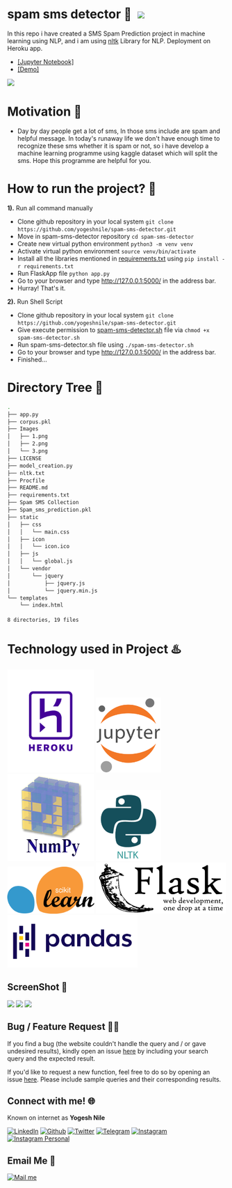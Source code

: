 # spam sms detector :notebook: &nbsp;[![](https://camo.githubusercontent.com/17fa56d1fbad7bb4082c9711a77b984b85e79446/68747470733a2f2f696d672e736869656c64732e696f2f62616467652f507974686f6e2d332e362d627269676874677265656e2e737667)](https://python.org)
In this repo i have created a SMS Spam Prediction project in machine learning using NLP, and i am using [nltk](https://pypi.org/project/nltk/) Library for NLP. Deployment on Heroku app.

 - [[Jupyter Notebook]](https://github.com/yogeshnile/SPAM-SMS-Prediction)
 - [[Demo]](https://spam-sms-dectector.herokuapp.com/)

[![](https://camo.githubusercontent.com/2fb0723ef80f8d87a51218680e209c66f213edf8/68747470733a2f2f666f7274686562616467652e636f6d2f696d616765732f6261646765732f6d6164652d776974682d707974686f6e2e737667)](https://python.org)

# Motivation :monocle_face:
  - Day by day people get a lot of sms, In those sms include are spam and helpful message. In today's runaway life we don't have enough time to recognize these sms whether it is spam or not, so i have develop a machine learning programme using kaggle dataset which will split the sms. Hope this programme are helpful for you. 

# How to run the project? :thinking:
**1).** Run all command manually
  - Clone github repository in your local system  `git clone https://github.com/yogeshnile/spam-sms-detector.git`
  - Move in spam-sms-detector repository  `cd spam-sms-detector`
  - Create new virtual python environment  `python3 -m venv venv`
  - Activate virtual python environment  `source venv/bin/activate`
  - Install all the libraries mentioned in [requirements.txt](https://github.com/yogeshnile/spam-sms-detector/blob/master/requirements.txt)  using  `pip install -r requirements.txt`
  - Run FlaskApp file  `python app.py`
  - Go to your browser and type http://127.0.0.1:5000/ in the address bar.
  - Hurray! That's it. <br>


**2).** Run Shell Script
  - Clone github repository in your local system  `git clone https://github.com/yogeshnile/spam-sms-detector.git`
  - Give execute permission to [spam-sms-detector.sh](https://github.com/yogeshnile/spam-sms-detector/blob/master/spam-sms-detector.sh) file via  `chmod +x spam-sms-detector.sh`
  - Run spam-sms-detector.sh file using `./spam-sms-detector.sh`
  - Go to your browser and type http://127.0.0.1:5000/ in the address bar.
  - Finished...

# Directory Tree :cactus:
```bash
.
├── app.py
├── corpus.pkl
├── Images
│   ├── 1.png
│   ├── 2.png
│   └── 3.png
├── LICENSE
├── model_creation.py
├── nltk.txt
├── Procfile
├── README.md
├── requirements.txt
├── Spam SMS Collection
├── Spam_sms_prediction.pkl
├── static
│   ├── css
│   │   └── main.css
│   ├── icon
│   │   └── icon.ico
│   ├── js
│   │   └── global.js
│   └── vendor
│       └── jquery
│           ├── jquery.js
│           └── jquery.min.js
└── templates
    └── index.html

8 directories, 19 files
```

# Technology used in Project :hotsprings:
<img target="_blank" src="https://github.com/yogeshnile/technology/blob/master/Heroku.png" width="200">  <img target="_blank" src="https://github.com/yogeshnile/technology/blob/master/Jupyter.png" width="150">    <img target="_blank" src="https://github.com/yogeshnile/technology/blob/master/numpy.png" width="200">       <img target="_blank" src="https://github.com/yogeshnile/technology/blob/master/python_nltk.png" width="150">    <img target="_blank" src="https://github.com/yogeshnile/technology/blob/master/sklearn.png" width="200">    <img target="_blank" src="https://github.com/yogeshnile/technology/blob/master/Flask.png" width="300">    <img target="_blank" src="https://github.com/yogeshnile/technology/blob/master/pandas.png" width="300">

## ScreenShot :camera_flash:
![](https://github.com/yogeshnile/spam-sms-detector/blob/master/Images/1.png)    ![](https://github.com/yogeshnile/spam-sms-detector/blob/master/Images/2.png)    ![](https://github.com/yogeshnile/spam-sms-detector/blob/master/Images/3.png)

## Bug / Feature Request :man_technologist:
If you find a bug (the website couldn't handle the query and / or gave undesired results), kindly open an issue [here](https://github.com/yogeshnile/spam-sms-detector/issues/new) by including your search query and the expected result.

If you'd like to request a new function, feel free to do so by opening an issue [here](https://github.com/yogeshnile/spam-sms-detector/issues/new). Please include sample queries and their corresponding results.


## Connect with me! 🌐
Known on internet as **Yogesh Nile**

[<img target="_blank" src="https://img.icons8.com/bubbles/100/000000/linkedin.png" title="LinkedIn">](https://bit.ly/2Ky3ho6)  [<img target="_blank" src="https://img.icons8.com/bubbles/100/000000/github.png" title="Github">](https://bit.ly/2yoggit) [<img target="_blank" src="https://img.icons8.com/bubbles/100/000000/twitter.png" title="Twitter">](https://bit.ly/3dbLJLC) [<img target="_blank" src="https://img.icons8.com/bubbles/100/000000/telegram-app.png" title="Telegram"/>](https://t.me/yogeshnile) [<img target="_blank" src="https://img.icons8.com/bubbles/100/000000/instagram-new.png" title="Instagram">](https://bit.ly/3b9Qeo4)  [<img target="_blank" src="https://img.icons8.com/bubbles/100/000000/instagram.png" title="Instagram Personal">](https://bit.ly/32SXHV0)

## Email Me :e-mail:

[<img target="_blank" src="https://img.icons8.com/bubbles/100/000000/secured-letter.png" title="Mail me">](mailto:yogeshnile.work4u@gmail.com)
